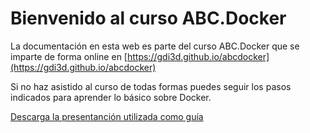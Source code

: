 # Bienvenido al curso ABC.Docker

La documentación en esta web es parte del curso ABC.Docker que se imparte de forma online en [https://gdi3d.github.io/abcdocker](https://gdi3d.github.io/abcdocker)

Si no haz asistido al curso de todas formas puedes seguir los pasos indicados para aprender lo básico
sobre Docker.

[Descarga la presentanción utilizada como guía](https://gdi3d.github.io/abcdocker/docs/resources/abcdocker.pdf)